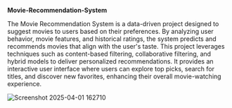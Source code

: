 **Movie-Recommendation-System**

The Movie Recommendation System is a data-driven project designed to suggest movies to users based on their preferences. By analyzing user behavior, movie features, and historical ratings, the system predicts and recommends movies that align with the user's taste. This project leverages techniques such as content-based filtering, collaborative filtering, and hybrid models to deliver personalized recommendations. It provides an interactive user interface where users can explore top picks, search for titles, and discover new favorites, enhancing their overall movie-watching experience.

![Screenshot 2025-04-01 162710](https://github.com/user-attachments/assets/ae6bb9c4-86be-4e45-b9c7-5a41739bca6f)
